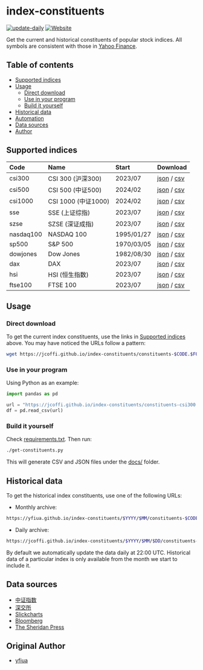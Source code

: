 # index-constituents

[![update-daily](https://github.com/jcoffi/index-constituents/workflows/update-daily/badge.svg)](https://github.com/jcoffi/index-constituents/actions?query=workflow:%22update-daily%22)
[![Website](https://img.shields.io/badge/Visit-Website-blue?logo=github)](https://jcoffi.github.io/index-constituents/)

Get the current and historical constituents of popular stock indices.
All symbols are consistent with those in [Yahoo Finance](https://finance.yahoo.com/).

## Table of contents
- [Supported indices](#supported-indices)
- [Usage](#usage)
  - [Direct download](#direct-download)
  - [Use in your program](#use-in-your-program)
  - [Build it yourself](#build-it-yourself)
- [Historical data](#historical-data)
- [Automation](#automation)
- [Data sources](#data-sources)
- [Author](#author)

## Supported indices


| Code      |  Name             |  Start     | Download                                                                                                                                                        |
|:----------|:------------------|:-----------|:----------------------------------------------------------------------------------------------------------------------------------------------------------------|
| csi300    | CSI 300 (沪深300)   | 2023/07    | [json](https://jcoffi.github.io/index-constituents/constituents-csi300.json) / [csv](https://jcoffi.github.io/index-constituents/constituents-csi300.csv)       |
| csi500    | CSI 500 (中证500)   | 2024/02    | [json](https://jcoffi.github.io/index-constituents/constituents-csi500.json) / [csv](https://jcoffi.github.io/index-constituents/constituents-csi500.csv)       |
| csi1000   | CSI 1000 (中证1000) | 2024/02    | [json](https://jcoffi.github.io/index-constituents/constituents-csi1000.json) / [csv](https://jcoffi.github.io/index-constituents/constituents-csi1000.csv)     |
| sse       | SSE (上证综指)        | 2023/07    | [json](https://jcoffi.github.io/index-constituents/constituents-sse.json) / [csv](https://jcoffi.github.io/index-constituents/constituents-sse.csv)             |
| szse      | SZSE (深证成指)       | 2023/07    | [json](https://jcoffi.github.io/index-constituents/constituents-szse.json) / [csv](https://jcoffi.github.io/index-constituents/constituents-szse.csv)           |
| nasdaq100 | NASDAQ 100        | 1995/01/27 | [json](https://jcoffi.github.io/index-constituents/constituents-nasdaq100.json) / [csv](https://jcoffi.github.io/index-constituents/constituents-nasdaq100.csv) |
| sp500     | S&P 500           | 1970/03/05 | [json](https://jcoffi.github.io/index-constituents/constituents-sp500.json) / [csv](https://jcoffi.github.io/index-constituents/constituents-sp500.csv)         |
| dowjones  | Dow Jones         | 1982/08/30 | [json](https://jcoffi.github.io/index-constituents/constituents-dowjones.json) / [csv](https://jcoffi.github.io/index-constituents/constituents-dowjones.csv)   |
| dax       | DAX               | 2023/07    | [json](https://jcoffi.github.io/index-constituents/constituents-dax.json) / [csv](https://jcoffi.github.io/index-constituents/constituents-dax.csv)             |
| hsi       | HSI (恒生指数)        | 2023/07    | [json](https://jcoffi.github.io/index-constituents/constituents-hsi.json) / [csv](https://jcoffi.github.io/index-constituents/constituents-hsi.csv)             |
| ftse100   | FTSE 100          | 2023/07    | [json](https://jcoffi.github.io/index-constituents/constituents-ftse100.json) / [csv](https://jcoffi.github.io/index-constituents/constituents-ftse100.csv)     |

## Usage
### Direct download
To get the current index constituents, use the links in [Supported indices](#supported-indices) above. You may have noticed the URLs follow a pattern:

```sh
wget https://jcoffi.github.io/index-constituents/constituents-$CODE.$FORMAT
```

### Use in your program
Using Python as an example:

```python
import pandas as pd

url = "https://jcoffi.github.io/index-constituents/constituents-csi300.csv"
df = pd.read_csv(url)
```

### Build it yourself
Check [requirements.txt](./requirements.txt). Then run:

```sh
./get-constituents.py
```

This will generate CSV and JSON files under the [docs/](./docs/) folder.

## Historical data
To get the historical index constituents, use one of the following URLs:

- Monthly archive:
```sh
https://yfiua.github.io/index-constituents/$YYYY/$MM/constituents-$CODE.$FORMAT
```
- Daily archive:
```sh
https://jcoffi.github.io/index-constituents/$YYYY/$MM/$DD/constituents-$CODE.$FORMAT
```

By default we automatically update the data daily at 22:00 UTC.
Historical data of a particular index is only available from the month we start to include it.

## Data sources
* [中证指数](http://www.csindex.com.cn/)
* [深交所](http://www.szse.cn/)
* [Slickcharts](https://www.slickcharts.com/)
* [Bloomberg](https://www.bloomberg.com/)
* [The Sheridan Press](https://www.wyomingnewspapers.org/)




## Original Author
* [yfiua](https://github.com/yfiua)
